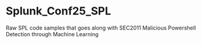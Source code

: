 # Splunk_Conf25_SPL
Raw SPL code samples that goes along with SEC2011 Malicious Powershell Detection through Machine Learning
